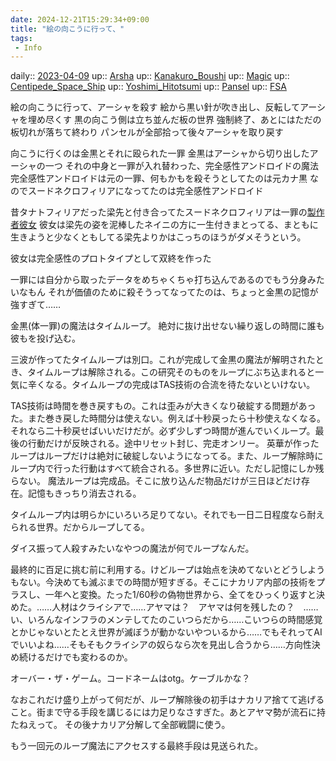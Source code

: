 ```yaml
---
date: 2024-12-21T15:29:34+09:00
title: "絵の向こうに行って、"
tags:
 - Info
---
```


daily:: [2023-04-09](/Daily_Note/2023-04-09.md)
up:: [Arsha](Bar/Novel/Nacaria/Arsha.md)
up:: [Kanakuro_Boushi](Bar/Novel/Nacaria/Kanakuro_Boushi.md)
up:: [Magic](Bar/Novel/Topics/Magic.md)
up:: [Centipede_Space_Ship](Bar/Novel/Nacaria/Centipede_Space_Ship.md)
up:: [Yoshimi_Hitotsumi](Bar/Novel/Nacaria/Yoshimi_Hitotsumi.md)
up:: [Pansel](Bar/Novel/Nacaria/Pansel.md)
up:: [FSA](Bar/Novel/Nacaria/FSA.md)

絵の向こうに行って、アーシャを殺す
絵から黒い針が吹き出し、反転してアーシャを埋め尽くす
黒の向こう側は立ち並んだ板の世界
強制終了、あとにはただの板切れが落ちて終わり
パンセルが全部拾って後々アーシャを取り戻す

向こうに行くのは金黒とそれに殴られた一罪
金黒はアーシャから切り出したアーシャの一つ
それの中身と一罪が入れ替わった、完全感性アンドロイドの魔法
完全感性アンドロイドは元の一罪、何もかもを殺そうとしてたのは元カナ黒
なのでスードネクロフィリアになってたのは完全感性アンドロイド

昔タナトフィリアだった梁先と付き合ってたスードネクロフィリアは一罪の[製作者彼女](Bar/Novel/Nacaria/Tsuduri_Samoto.md)
彼女は梁先の姿を泥棒したネイニの方に一生付きまとってる、まともに生きようと少なくともしてる梁先よりかはこっちのほうがダメそうという。

彼女は完全感性のプロトタイプとして双終を作った

一罪には自分から取ったデータをめちゃくちゃ打ち込んであるのでもう分身みたいなもん
それが価値のために殺そうってなってたのは、ちょっと金黒の記憶が強すぎて……

金黒(体一罪)の魔法はタイムループ。
絶対に抜け出せない繰り返しの時間に誰も彼もを投げ込む。

三波が作ってたタイムループは別口。これが完成して金黒の魔法が解明されたとき、タイムループは解除される。この研究そのものをループにぶち込まれると一気に辛くなる。タイムループの完成はTAS技術の合流を待たないといけない。

TAS技術は時間を巻き戻すもの。これは歪みが大きくなり破綻する問題があった。また巻き戻した時間分は使えない。例えば十秒戻ったら十秒使えなくなる。それなら二十秒戻せばいいだけだが。必ず少しずつ時間が進んでいくループ。最後の行動だけが反映される。途中リセット封じ、完走オンリー。
英華が作ったループはループだけは絶対に破綻しないようになってる。また、ループ解除時にループ内で行った行動はすべて統合される。多世界に近い。ただし記憶にしか残らない。
魔法ループは完成品。そこに放り込んだ物品だけが三日ほどだけ存在。記憶もきっちり消去される。

タイムループ内は明らかにいろいろ足りてない。それでも一日二日程度なら耐えられる世界。だからループしてる。

ダイス振って人殺すみたいなやつの魔法が何でループなんだ。

最終的に百足に挑む前に利用する。けどループは始点を決めてないとどうしようもない。今決めても滅ぶまでの時間が短すぎる。そこにナカリア内部の技術をプラスし、一年へと変換。たった1/60秒の偽物世界から、全てをひっくり返すと決めた。……人材はクライシアで……アヤマは？　アヤマは何を残したの？　……い、いろんなインフラのメンテしてたのこいつらだから……こいつらの時間感覚とかじゃないとたとえ世界が滅ぼうが動かないやついるから……でもそれってAIでいいよね……そもそもクライシアの奴らなら次を見出し合うから……方向性決め続けるだけでも変わるのか。

オーバー・ザ・ゲーム。コードネームはotg。ケーブルかな？

なおこれだけ盛り上がって何だが、ループ解除後の初手はナカリア捨てて逃げること。街まで守る手段を講じるには力足りなさすぎた。あとアヤマ勢が流石に持たねえって。
その後ナカリア分解して全部戦闘に使う。

もう一回元のループ魔法にアクセスする最終手段は見送られた。
